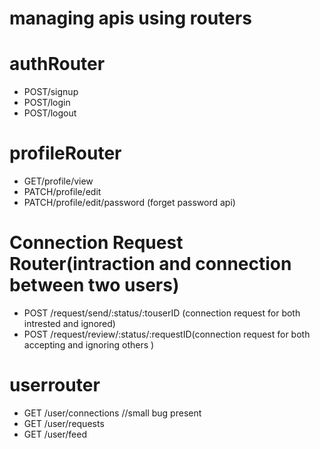 # managing apis using routers
# authRouter
- POST/signup
- POST/login
- POST/logout
# profileRouter
- GET/profile/view
- PATCH/profile/edit
- PATCH/profile/edit/password (forget password api)
# Connection Request Router(intraction and connection between two users)
- POST /request/send/:status/:touserID (connection request for both intrested and ignored)
- POST /request/review/:status/:requestID(connection request for both accepting and ignoring others )
# userrouter
- GET /user/connections  //small bug present
- GET /user/requests 
- GET /user/feed
